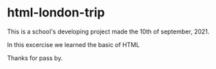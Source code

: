 # html-london-trip
This is a school's developing project made the 10th of september, 2021.

In this excercise we learned the basic of HTML

Thanks for pass by.
